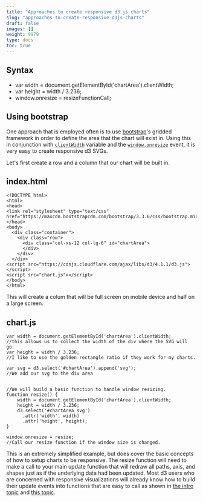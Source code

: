 ```yaml
---
title: "Approaches to create responsive d3.js charts"
slug: "approaches-to-create-responsive-d3js-charts"
draft: false
images: []
weight: 9979
type: docs
toc: true
---
```


## Syntax
 - var width = document.getElementById('chartArea').clientWidth;
 - var height = width / 3.236;
 - window.onresize = resizeFunctionCall;

## Using bootstrap
One approach that is employed often is to use [bootstrap][1]'s gridded framework in order to define the area that the chart will exist in. Using this in conjunction with [`clientWidth`][2] variable and the [`window.onresize`][3] event, it is very easy to create responsive d3 SVGs.

Let's first create a row and a column that our chart will be built in.

## index.html ##
```
<!DOCTYPE html>
<html>
<head>
<link rel="stylesheet" type="text/css" href="https://maxcdn.bootstrapcdn.com/bootstrap/3.3.6/css/bootstrap.min.css">
</head>
<body>
  <div class="container">
    <div class="row">
      <div class="col-xs-12 col-lg-6" id="chartArea">
      </div>
    </div>
  </div>
<script src="https://cdnjs.cloudflare.com/ajax/libs/d3/4.1.1/d3.js"></script>
<script src="chart.js"></script>
</body>
</html>
```
This will create a colum that will be full screen on mobile device and half on a large screen.

## chart.js ##
```
var width = document.getElementById('chartArea').clientWidth;
//this allows us to collect the width of the div where the SVG will go.
var height = width / 3.236;
//I like to use the golden rectangle ratio if they work for my charts.

var svg = d3.select('#chartArea').append('svg');
//We add our svg to the div area


//We will build a basic function to handle window resizing.
function resize() {
    width = document.getElementById('chartArea').clientWidth;
    height = width / 3.236;
    d3.select('#chartArea svg')
      .attr('width', width)
      .attr('height', height);
}

window.onresize = resize;
//Call our resize function if the window size is changed.
```

This is an extremely simplified example, but does cover the basic concepts of how to setup charts to be responsive. The resize function will need to make a call to your main update function that will redraw all paths, axis, and shapes just as if the underlying data had been updated. Most d3 users who are concerned with responsive visualizations will already know how to build their update events into functions that are easy to call as shown in [the intro topic][4] and [this topic][5].


  [1]: http://getbootstrap.com/
  [2]: https://developer.mozilla.org/en-US/docs/Web/API/Element/clientWidth
  [3]: https://developer.mozilla.org/en-US/docs/Web/API/GlobalEventHandlers/onresize
  [4]: https://www.wikiod.com/d3-js/getting-started-with-d3js
  [5]: https://www.wikiod.com/d3-js

